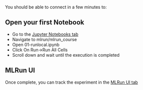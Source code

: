 You should be able to connect in a few minutes to: 

## Open your first Notebook
* Go to the <a href="https://[[HOST_SUBDOMAIN]]-30068-[[KATACODA_HOST]].environments.katacoda.com/">Jupyter Notebooks tab</a>
* Navigate to mlrun/mlrun_course
* Open 01-runlocal.ipynb
* Click On Run->Run All Cells
* Scroll down and wait until the execution is completed

## MLRun UI
Once complete, you can track the experiment in the <a href="https://[[HOST_SUBDOMAIN]]-30040-[[KATACODA_HOST]].environments.katacoda.com/">MLRun UI tab</a>




